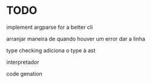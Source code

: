 # TODO

implement argparse for a better cli

arranjar maneira de quando houver um error dar a linha

type checking adiciona o type à ast

interpretador

code genation
